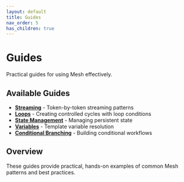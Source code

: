 ```yaml
---
layout: default
title: Guides
nav_order: 5
has_children: true
---
```


# Guides

Practical guides for using Mesh effectively.

## Available Guides

- **[Streaming](guides/streaming)** - Token-by-token streaming patterns
- **[Loops](guides/loops)** - Creating controlled cycles with loop conditions
- **[State Management](guides/state-management)** - Managing persistent state
- **[Variables](guides/variables)** - Template variable resolution
- **[Conditional Branching](guides/conditional-branching)** - Building conditional workflows

## Overview

These guides provide practical, hands-on examples of common Mesh patterns and best practices.
